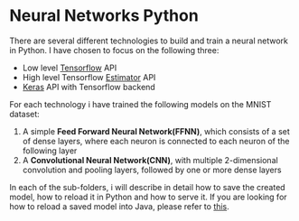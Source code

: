 # Neural Networks Python
     
There are several different technologies to build and train a neural network in Python. I have chosen to focus on the following three:

* Low level [Tensorflow](https://github.com/Matleo/MLPython2Java/tree/develop/Maschine%20Learning/NeuralNetwork/Tensorflow/MNISTClassifier) API
* High level Tensorflow [Estimator](https://github.com/Matleo/MLPython2Java/tree/develop/Maschine%20Learning/NeuralNetwork/Estimator/MNISTClassifier) API
* [Keras](https://github.com/Matleo/MLPython2Java/tree/develop/Maschine%20Learning/NeuralNetwork/Keras) API with Tensorflow backend

For each technology i have trained the following models on the MNIST dataset: 
1. A simple **Feed Forward Neural Network(FFNN)**, which consists of a set of dense layers, where each neuron is connected to each neuron of the following layer
2. A **Convolutional Neural Network(CNN)**, with multiple 2-dimensional convolution and pooling layers, followed by one or more dense layers

In each of the sub-folders, i will describe in detail how to save the created model, how to reload it in Python and how to serve it. If you are looking for how to reload a saved model into Java, please refer to [this](https://github.com/Matleo/MLPython2Java/tree/develop/MaschineLearning4J/src/main/java/NeuralNetwork).